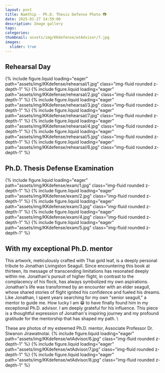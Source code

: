 ```yaml
---
layout: post
title: Namthip - Ph.D. Thesis Defense Photo 📷
date: 2025-01-27 14:59:00
description: Image gallery
tags: 
categories: 
thumbnail: assets/img/KKdefense/wtAdvisor/7.jpg
images:
  slider: true
---
```


## Rehearsal Day
<swiper-container keyboard="true" navigation="true" pagination="true" pagination-clickable="true" pagination-dynamic-bullets="true" rewind="true">
  <swiper-slide>{% include figure.liquid loading="eager" path="assets/img/KKdefense/rehearsal/1.jpg" class="img-fluid rounded z-depth-1" %}</swiper-slide>
  <swiper-slide>{% include figure.liquid loading="eager" path="assets/img/KKdefense/rehearsal/2.jpg" class="img-fluid rounded z-depth-1" %}</swiper-slide>
  <swiper-slide>{% include figure.liquid loading="eager" path="assets/img/KKdefense/rehearsal/3.jpg" class="img-fluid rounded z-depth-1" %}</swiper-slide>
  <swiper-slide>{% include figure.liquid loading="eager" path="assets/img/KKdefense/rehearsal/7.jpg" class="img-fluid rounded z-depth-1" %}</swiper-slide>
</swiper-container>

<swiper-container keyboard="true" navigation="true" pagination="true" pagination-clickable="true" pagination-dynamic-bullets="true" rewind="true">
  <swiper-slide>{% include figure.liquid loading="eager" path="assets/img/KKdefense/rehearsal/4.jpg" class="img-fluid rounded z-depth-1" %}</swiper-slide>
  <swiper-slide>{% include figure.liquid loading="eager" path="assets/img/KKdefense/rehearsal/5.jpg" class="img-fluid rounded z-depth-1" %}</swiper-slide>
  <swiper-slide>{% include figure.liquid loading="eager" path="assets/img/KKdefense/rehearsal/6.jpg" class="img-fluid rounded z-depth-1" %}</swiper-slide>
</swiper-container>

## Ph.D. Thesis Defense Examination
<swiper-container keyboard="true" navigation="true" pagination="true" pagination-clickable="true" pagination-dynamic-bullets="true" rewind="true">
  <swiper-slide>{% include figure.liquid loading="eager" path="assets/img/KKdefense/exam/1.jpg" class="img-fluid rounded z-depth-1" %}</swiper-slide>
  <swiper-slide>{% include figure.liquid loading="eager" path="assets/img/KKdefense/exam/2.jpg" class="img-fluid rounded z-depth-1" %}</swiper-slide>
  <swiper-slide>{% include figure.liquid loading="eager" path="assets/img/KKdefense/exam/3.jpg" class="img-fluid rounded z-depth-1" %}</swiper-slide>
  <swiper-slide>{% include figure.liquid loading="eager" path="assets/img/KKdefense/exam/4.jpg" class="img-fluid rounded z-depth-1" %}</swiper-slide>
  <swiper-slide>{% include figure.liquid loading="eager" path="assets/img/KKdefense/exam/5.jpg" class="img-fluid rounded z-depth-1" %}</swiper-slide>
</swiper-container>

## With my exceptional Ph.D. mentor
This artwork, meticulously crafted with Thai gold leaf, is a deeply personal tribute to Jonathan Livingston Seagull. Since encountering this book at thirteen, its message of transcending limitations has resonated deeply within me. Jonathan's pursuit of higher flight, in contrast to the complacency of his flock, has always symbolized my own aspirations. Jonathan's life was transformed by an encounter with an elder seagull, whose shared stories of flight ignited his confidence and fueled his dreams.  Like Jonathan, I spent years searching for my own "senior seagull," a mentor to guide me.  How lucky I am 😁 to have finally found him in my exceptional Ph.D. advisor. I am deeply grateful for his influence. This piece is a thoughtful expression of Jonathan's inspiring journey and my profound gratitude for the mentorship that has shaped my path. \

These are photos of my esteemed Ph.D. mentor, Associate Professor Dr. Siwanon Jirawatnotai.
<swiper-container keyboard="true" navigation="true" pagination="true" pagination-clickable="true" pagination-dynamic-bullets="true" rewind="true">
  <swiper-slide>{% include figure.liquid loading="eager" path="assets/img/KKdefense/wtAdvisor/6.jpg" class="img-fluid rounded z-depth-1" %}</swiper-slide>
  <swiper-slide>{% include figure.liquid loading="eager" path="assets/img/KKdefense/wtAdvisor/7.jpg" class="img-fluid rounded z-depth-1" %}</swiper-slide>
  <swiper-slide>{% include figure.liquid loading="eager" path="assets/img/KKdefense/wtAdvisor/8.jpg" class="img-fluid rounded z-depth-1" %}</swiper-slide>
</swiper-container>